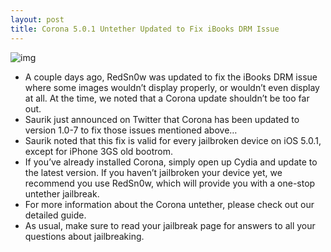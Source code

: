 ```yaml
---
layout: post
title: Corona 5.0.1 Untether Updated to Fix iBooks DRM Issue
---
```

![img](http://media.idownloadblog.com/wp-content/uploads/2012/01/Corona-1.0-7.jpg)
* A couple days ago, RedSn0w was updated to fix the iBooks DRM issue where some images wouldn’t display properly, or wouldn’t even display at all. At the time, we noted that a Corona update shouldn’t be too far out.
* Saurik just announced on Twitter that Corona has been updated to version 1.0-7 to fix those issues mentioned above…
* Saurik noted that this fix is valid for every jailbroken device on iOS 5.0.1, except for iPhone 3GS old bootrom.
* If you’ve already installed Corona, simply open up Cydia and update to the latest version. If you haven’t jailbroken your device yet, we recommend you use RedSn0w, which will provide you with a one-stop untether jailbreak.
* For more information about the Corona untether, please check out our detailed guide.
* As usual, make sure to read your jailbreak page for answers to all your questions about jailbreaking.

